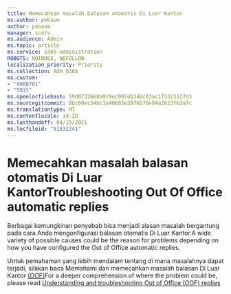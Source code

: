 ```yaml
---
title: Memecahkan masalah balasan otomatis Di Luar Kantor
ms.author: pebaum
author: pebaum
manager: scotv
ms.audience: Admin
ms.topic: article
ms.service: o365-administration
ROBOTS: NOINDEX, NOFOLLOW
localization_priority: Priority
ms.collection: Adm_O365
ms.custom:
- "9000761"
- "5831"
ms.openlocfilehash: 59d07326e8a9c9ec987d1346c03ac1f5323127d3
ms.sourcegitcommit: 8bc60ec34bc1e40685e3976576e04a2623f63a7c
ms.translationtype: MT
ms.contentlocale: id-ID
ms.lasthandoff: 04/15/2021
ms.locfileid: "51832241"
---
```

# <a name="troubleshooting-out-of-office-automatic-replies"></a><span data-ttu-id="83557-102">Memecahkan masalah balasan otomatis Di Luar Kantor</span><span class="sxs-lookup"><span data-stu-id="83557-102">Troubleshooting Out Of Office automatic replies</span></span>

<span data-ttu-id="83557-103">Berbagai kemungkinan penyebab bisa menjadi alasan masalah bergantung pada cara Anda mengonfigurasi balasan otomatis Di Luar Kantor.</span><span class="sxs-lookup"><span data-stu-id="83557-103">A wide variety of possible causes could be the reason for problems depending on how you have configured the Out of Office automatic replies.</span></span>

<span data-ttu-id="83557-104">Untuk pemahaman yang lebih mendalam tentang di mana masalahnya dapat terjadi, silakan baca Memahami dan memecahkan masalah balasan Di Luar Kantor  [(OOF)](https://techcommunity.microsoft.com/t5/exchange-team-blog/understanding-and-troubleshooting-out-of-office-oof-replies/ba-p/1411972)</span><span class="sxs-lookup"><span data-stu-id="83557-104">For a deeper comprehension of where the problem could be, please read  [Understanding and troubleshooting Out of Office (OOF) replies](https://techcommunity.microsoft.com/t5/exchange-team-blog/understanding-and-troubleshooting-out-of-office-oof-replies/ba-p/1411972)</span></span>